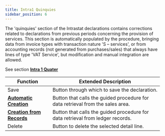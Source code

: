 ```yaml
---
title: Intra1 Quinquies 
sidebar_position: 6
---
```


The 'quinquies' section of the Intrastat declarations contains corrections related to declarations from previous periods concerning the provision of services. This section is automatically populated by the procedure, bringing data from invoice types with transaction nature 'S – services', or from accounting records (not generated from purchases/sales) that always have lines of type 'VAT Service', but modification and manual integration are allowed.

See section **[Intra 1 Quater](/docs/finance-area/declarations/intrastat/create-intrastat1/intra1-quater)**

| Function | Extended Description |
| --- | --- |
| Save | Button through which to save the declaration. |
| **[Automatic Creation](/docs/finance-area/declarations/intrastat/automatic-creation-intrastat1/automatic-creation)** | Button that calls the guided procedure for data retrieval from the sales area. |
| **[Creation from Records](/docs/finance-area/declarations/intrastat/create-from-records-intrastat1/create-from-records-intrastat1-intro)** | Button that calls the guided procedure for data retrieval from ledger records. |
| Delete | Button to delete the selected detail line. |